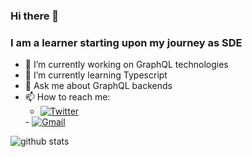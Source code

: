 ### Hi there 👋
### I am a learner starting upon my journey as SDE

- 🔭 I’m currently working on GraphQL technologies
- 🌱 I’m currently learning Typescript
- 💬 Ask me about GraphQL backends
- 📫 How to reach me: 
    - <a href="https://twitter.com/__prakashdubey"><img
    alt="Twitter"
    src="https://img.shields.io/badge/Twitter-1DA1F2?logo=twitter&logoColor=white&style=shield"
  />
    </a>
    - <a href="https://twitter.com/alekswritescode"><img
    alt="Gmail"
    src="https://img.shields.io/badge/Gmail-EA4335?logo=twitter&logoColor=white&style=shield"
  />
</a>

![github stats](https://github-readme-stats.vercel.app/api?username=rpeb&show_icons=true&theme=graywhite&count_private=true)



<!--
**rpeb/rpeb** is a ✨ _special_ ✨ repository because its `README.md` (this file) appears on your GitHub profile.

Here are some ideas to get you started:

- 🔭 I’m currently working on ...
- 🌱 I’m currently learning ...
- 👯 I’m looking to collaborate on ...
- 🤔 I’m looking for help with ...
- 💬 Ask me about ...
- 📫 How to reach me: ...
- 😄 Pronouns: ...
- ⚡ Fun fact: ...
-->
